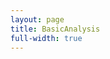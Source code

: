 ```yaml
---
layout: page
title: BasicAnalysis
full-width: true
---
```



<div style="text-align: center">
<object type="image/svg+xml" data="/svgs/BasicAnalysis.svg"> </object>
</div>
